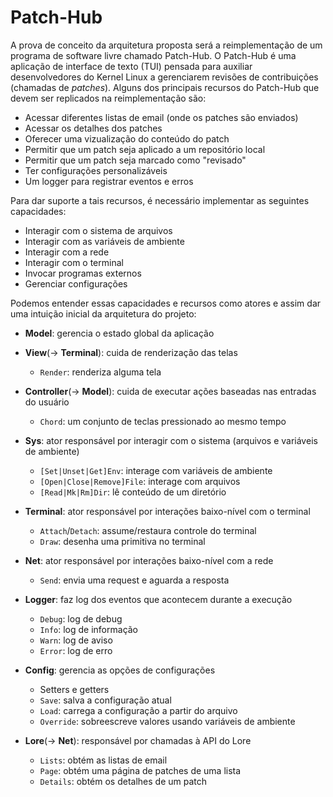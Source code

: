 # Patch-Hub

A prova de conceito da arquitetura proposta será a reimplementação de um programa de software livre chamado Patch-Hub. O Patch-Hub é uma aplicação de interface de texto (TUI) pensada para auxiliar desenvolvedores do Kernel Linux a gerenciarem revisões de contribuições (chamadas de _patches_). Alguns dos principais recursos do Patch-Hub que devem ser replicados na reimplementação são:

- Acessar diferentes listas de email (onde os patches são enviados)
- Acessar os detalhes dos patches
- Oferecer uma vizualização do conteúdo do patch
- Permitir que um patch seja aplicado a um repositório local
- Permitir que um patch seja marcado como "revisado"
- Ter configurações personalizáveis
- Um logger para registrar eventos e erros

Para dar suporte a tais recursos, é necessário implementar as seguintes capacidades:

- Interagir com o sistema de arquivos
- Interagir com as variáveis de ambiente
- Interagir com a rede
- Interagir com o terminal
- Invocar programas externos
- Gerenciar configurações

Podemos entender essas capacidades e recursos como atores e assim dar uma intuição inicial da arquitetura do projeto:

- **Model**: gerencia o estado global da aplicação
- **View**(-> **Terminal**): cuida de renderização das telas

    - `Render`: renderiza alguma tela

- **Controller**(-> **Model**): cuida de executar ações baseadas nas entradas do usuário 

    - `Chord`: um conjunto de teclas pressionado ao mesmo tempo

- **Sys**: ator responsável por interagir com o sistema (arquivos e variáveis de ambiente)

    - `[Set|Unset|Get]Env`: interage com variáveis de ambiente
    - `[Open|Close|Remove]File`: interage com arquivos
    - `[Read|Mk|Rm]Dir`: lê conteúdo de um diretório 

- **Terminal**: ator responsável por interações baixo-nível com o terminal

    - `Attach`/`Detach`: assume/restaura controle do terminal
    - `Draw`: desenha uma primitiva no terminal

- **Net**: ator responsável por interações baixo-nível com a rede

    - `Send`: envia uma request e aguarda a resposta

- **Logger**: faz log dos eventos que acontecem durante a execução
  
    - `Debug`: log de debug
    - `Info`: log de informação
    - `Warn`: log de aviso
    - `Error`: log de erro

- **Config**: gerencia as opções de configurações

    - Setters e getters
    - `Save`: salva a configuração atual
    - `Load`: carrega a configuração a partir do arquivo
    - `Override`: sobreescreve valores usando variáveis de ambiente

- **Lore**(-> **Net**): responsável por chamadas à API do Lore

    - `Lists`: obtém as listas de email
    - `Page`: obtém uma página de patches de uma lista
    - `Details`: obtém os detalhes de um patch
